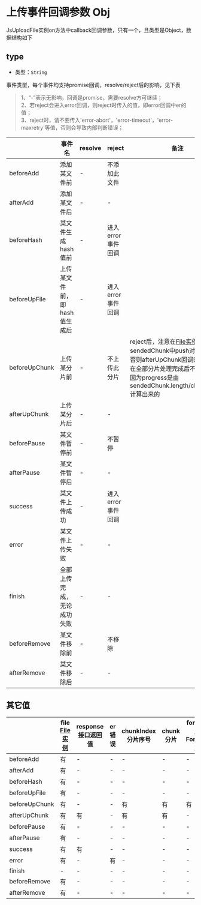 # 上传事件回调参数 Obj

JsUploadFile实例on方法中callback回调参数，只有一个，且类型是Object，数据结构如下

## type

+ 类型：`String`

事件类型，每个事件均支持promise回调，resolve/reject后的影响，见下表

> 1、“-”表示无影响，回调是promise，需要resolve方可继续；<br>
> 2、若reject会进入error回调，则reject时传入的值，即error回调中er的值；<br>
> 3、reject时，请不要传入'error-abort'，'error-timeout'，'error-maxretry'等值，否则会导致内部判断错误；<br>

| | 事件名 | resolve | reject | 备注 |
| --- | --- | --- | --- | --- |
| beforeAdd | 添加某文件前 | - | 不添加此文件 | |
| afterAdd | 添加某文件后 | - | - | |
| beforeHash | 某文件生成hash值前 | - | 进入error事件回调 | |
| beforeUpFile | 上传某文件前，即hash值生成后 | - | 进入error事件回调 | |
| beforeUpChunk | 上传某分片前 | - | 不上传此分片 | reject后，注意在[File实例](/v2/usage/file-attr.md)的sendedChunk中push对应的值，<br>否则afterUpChunk回调的progress在全部分片处理完成后不会到1，<br>因为progress是由sendedChunk.length/chunkCount计算出来的 |
| afterUpChunk | 上传某分片后 | - | - | |
| beforePause | 某文件暂停前 | - | 不暂停 | |
| afterPause | 某文件暂停后 | - | - | |
| success | 某文件上传成功 | - | 进入error事件回调 | |
| error | 某文件上传失败 | - | - | |
| finish | 全部上传完成，无论成功失败 | - | - | |
| beforeRemove | 某文件移除前 | - | 不移除 | |
| afterRemove | 某文件移除后 | - | - | |

## 其它值

| | file<br>[File实例](/v2/usage/file-attr.md) | response<br>接口返回值 | er<br>错误 | chunkIndex<br>分片序号 | chunk<br>分片 | formData<br>原生FormData对象 | xhr<br>原生XMLHttpRequest对象 | progress<br>进度 |
| --- | --- | --- | --- | --- | --- | --- | --- | --- |
| beforeAdd | 有 | - | - | - | - | - | - | - |
| afterAdd | 有 | - | - | - | - | - | - | - |
| beforeHash | 有 | - | - | - | - | - | - | - |
| beforeUpFile | 有 | - | - | - | - | - | - | - |
| beforeUpChunk | 有 | - | - | 有 | 有 | 有 | 有 | - |
| afterUpChunk | 有 | 有 | - | 有 | 有 | - | - | 有 |
| beforePause | 有 | - | - | - | - | - | - | - |
| afterPause | 有 | - | - | - | - | - | - | - |
| success | 有 | 有 | - | - | - | - | - | - |
| error | 有 | - | 有 | - | - | - | - | - |
| finish | - | - | - | - | - | - | - | - |
| beforeRemove | 有 | - | - | - | - | - | - | - |
| afterRemove | 有 | - | - | - | - | - | - | - |
